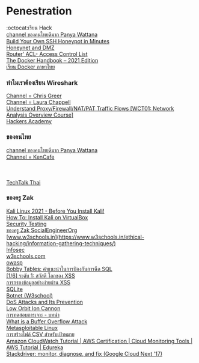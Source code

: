 # Penestration
:octocat:เรียน Hack<br>
[channel ของคนไทยดีมาก Panya Wattana](https://www.youtube.com/user/snpanyawat/videos)<br>
[Build Your Own SSH Honeypot in Minutes](https://www.youtube.com/watch?v=WomC6LRAoyo)<br>
[Honeynet and DMZ](https://www.youtube.com/watch?v=FihkG72z7MQ)<br>
[Router' ACL- Access Control List](https://www.youtube.com/watch?v=f-hialQ7ar8)<br>
[The Docker Handbook – 2021 Edition](https://www.freecodecamp.org/news/the-docker-handbook/?fbclid=IwAR1CDZT9zGPV4rqTYdIAEJFs89amKdppMOM0f409T45B21AqP2mCKBD2lWs)<br>
[เรียน Docker ภาษาไทย](https://medium.com/@qqbybdrsun/docker-101-1b87bb995558)<br>

### ทำไมเราต้องเรียน Wireshark
[Channel = Chris Greer](https://www.youtube.com/c/ChrisGreer/videos)<br>
[Channel = Laura Chappell](https://www.youtube.com/c/LauraChappellLab/videos)<br>
[Understand Proxy/Firewall/NAT/PAT Traffic Flows [WCT01: Network Analysis Overview Course]](https://www.youtube.com/watch?v=ZUIKfNX8tA4)<br>
[Hackers Academy](https://www.youtube.com/channel/UCadD7R8VxdKroR1jg8Mm31w)<br>
### ของคนไทย
[channel ของคนไทยดีมาก Panya Wattana](https://www.youtube.com/user/snpanyawat/videos)<br>
[Channel = KenCafe](https://www.youtube.com/channel/UCw7WT3Dsc9rk2arKRrQUxCw/videos)<br>
[]()<br>
[]()<br>
[]()<br>
[TechTalk Thai](https://www.youtube.com/c/TechtalkThaiChannel/videos)<br>
### ของครู Zak
[Kali Linux 2021 - Before You Install Kali!](https://www.youtube.com/watch?v=5f6ReEjPtXI)<br>
[How To: Install Kali on VirtualBox](https://www.youtube.com/watch?v=hFd9KCjPyjA)<br>
[Security Testing](https://www.educba.com/security-testing/?fbclid=IwAR3W8_D2UgENHw1qaZVPT1wgDA7l7vIR9N7wGp1SasBRBhOzyxanrfFvD8I)<br>
[ของครุู Zak SocialEngineerOrg](https://www.youtube.com/c/SocialEngineerOrg/videos)<br>
[www.w3schools.in](https://www.w3schools.in/ethical-hacking/information-gathering-techniques/)<br>
[Infosec](https://resources.infosecinstitute.com/topic/what-is-enumeration/#gref)<br>
[w3schools.com](https://www.w3schools.com/sql/sql_injection.asp)<br>
[owasp](https://owasp.org/www-community/attacks/xss/)<br>
[Bobby Tables: คำแนะนำในการป้องกันการฉีด SQL](https://bobby-tables.com/python)<br>
[[1/6] ระดับ 1: สวัสดี โลกของ XSS](https://xss-game.appspot.com/level1)<br>
[การกรองข้อมูลอย่างง่ายผ่าน XSS](https://www.trustedsec.com/blog/simple-data-exfiltration-through-xss/?utm_campaign=Blog%20Posts&utm_content=166100905&utm_medium=social&utm_source=twitter&hss_channel=tw-403811306&fbclid=IwAR3Mx7LORx5EEx5GYdW3qvNrz3ZDMC8d6C5xyVjUGxkxthrCdfH1rUBpPzY)<br>
[SQLite](https://www.sqlite.org/fileformat.html)<br>
[Botnet (W3school)](https://www.w3schools.in/ethical-hacking/botnet/)<br>
[DoS Attacks and Its Prevention](https://www.w3schools.in/ethical-hacking/dos-attacks-and-its-prevention/)<br>
[Low Orbit Ion Cannon](https://en.wikipedia.org/wiki/Low_Orbit_Ion_Cannon)<br>
[การทดสอบการเจาะ - บทนำ](https://www.tutorialspoint.com/penetration_testing/penetration_testing_introduction.htm)<br>
[What is a Buffer Overflow Attack](https://www.imperva.com/learn/application-security/buffer-overflow/)<br>
[Metasploitable Linux](https://docs.rapid7.com/metasploit/metasploitable-2/)<br>
[การสร้างไฟล์ CSV สำหรับเป้าหมาย](https://docs.rapid7.com/metasploit/managing-target-lists/)<br>
[Amazon CloudWatch Tutorial | AWS Certification | Cloud Monitoring Tools | AWS Tutorial | Edureka](https://www.youtube.com/watch?v=__knpcBRLHg)<br>
[Stackdriver: monitor, diagnose, and fix (Google Cloud Next '17)](https://www.youtube.com/watch?v=U6weNkNmC7s)<br>
[]()<br>
[]()<br>
[]()<br>
[]()<br>
[]()<br>
[]()<br>
[]()<br>
